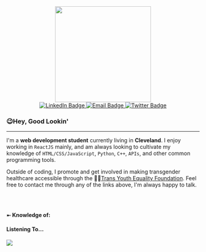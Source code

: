 <div id="header" align="center">
  <img src="https://o.remove.bg/downloads/9a588148-6602-4936-a5c9-a622fc870ee8/download-removebg-preview.png" width="250"/>
</div>

<div id="badges" align="center">
  <a href="www.linkedin.com/in/colton-fannin">
    <img src="https://img.shields.io/badge/LinkedIn-blue?style=for-the-badge&logo=linkedin&logoColor=white" alt="LinkedIn Badge"/>
  </a>
  <a href="https://instagram.com/coletonofcoal?igshid=NzZlODBkYWE4Ng%3D%3D&utm_source=qr">
    <img src="https://img.shields.io/badge/Email-red?style=for-the-badge&logo=gmail&logoColor=white" alt="Email Badge"/>
  </a>
  <a href="https://twitter.com/Cole71735681370">
    <img src="https://img.shields.io/badge/Twitter-blue?style=for-the-badge&logo=twitter&logoColor=white" alt="Twitter Badge"/>
  </a>
</div>

<h3>😉Hey, Good Lookin'</h3>

<hr>

<section>
<p>
  I'm a <b>web development student</b> currently living in <b>Cleveland</b>. I enjoy working in <code>ReactJS</code> mainly, and am always looking to cultivate my knowledge of <code>HTML/CSS/JavaScript</code>, <code>Python</code>, <code>C++</code>, <code>APIs</code>, and other common programming tools. 
</p>
<p>
  Outside of coding, I promote and get involved in making transgender healthcare accessible through the 🏳️‍⚧️<a href="http://www.transyouthequality.org/">Trans Youth Equality Foundation</a>. Feel free to contact me through any of the links above, I'm always happy to talk.
</p>
</section>
<br>
<br>
<p>
  ➼<b> Knowledge of:</b> 
</p>



<h4>Listening To...</h4>
<img src="https://spotify-github-profile.vercel.app/api/view.svg?uid=31uqmatvkighk2ytabsz25veomne&redirect=true][https://spotify-github-profile.vercel.app/api/view.svg?uid=31uqmatvkighk2ytabsz25veomne&cover_image=true&theme=natemoo-re&show_offline=false&background_color=121212&interchange=true&bar_color=53b14f&bar_color_cover=false"/>

